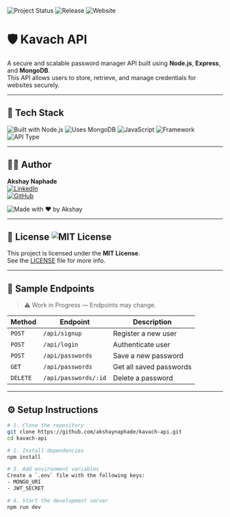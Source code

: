 ![Project Status](https://img.shields.io/badge/status-in%20development-yellow)
![Release](https://img.shields.io/github/v/release/akshaynaphade/kavach-api?include_prereleases)
![Website](https://img.shields.io/website?url=https%3A%2F%2Fkavachkey.tech)

# 🛡️ Kavach API

A secure and scalable password manager API built using **Node.js**, **Express**, and **MongoDB**.  
This API allows users to store, retrieve, and manage credentials for websites securely.

---

## 🔧 Tech Stack

![Built with Node.js](https://img.shields.io/badge/Built%20with-Node.js-green?logo=node.js)
![Uses MongoDB](https://img.shields.io/badge/Database-MongoDB-brightgreen?logo=mongodb)
![JavaScript](https://img.shields.io/badge/Language-JavaScript-yellow?logo=javascript)
![Framework](https://img.shields.io/badge/Framework-Express.js-lightgrey?logo=express)
![API Type](https://img.shields.io/badge/API-REST%20API-blue)

---

## 👨‍💻 Author

**Akshay Naphade**  
[![LinkedIn](https://img.shields.io/badge/LinkedIn-akshaynaphade-blue?logo=linkedin)](https://www.linkedin.com/in/akshay-naphade-a29a791b6/)  
[![GitHub](https://img.shields.io/badge/GitHub-akshaynaphade-black?logo=github)](https://github.com/akshaynaphade)

![Made with ❤️ by Akshay](https://img.shields.io/badge/Made%20with-%E2%9D%A4%EF%B8%8F%20by%20Akshay-red)

---

## 📝 License ![MIT License](https://img.shields.io/badge/License-MIT-blue)

This project is licensed under the **MIT License**.  
See the [LICENSE](LICENSE) file for more info.

---

## 📁 Sample Endpoints

> ⚠️ Work in Progress — Endpoints may change.

| Method | Endpoint          | Description             |
|--------|-------------------|-------------------------|
| `POST` | `/api/signup`     | Register a new user     |
| `POST` | `/api/login`      | Authenticate user       |
| `POST` | `/api/passwords`  | Save a new password     |
| `GET`  | `/api/passwords`  | Get all saved passwords |
| `DELETE` | `/api/passwords/:id` | Delete a password      |

---

## ⚙️ Setup Instructions

```bash
# 1. Clone the repository
git clone https://github.com/akshaynaphade/kavach-api.git
cd kavach-api

# 2. Install dependencies
npm install

# 3. Add environment variables
Create a `.env` file with the following keys:
- MONGO_URI
- JWT_SECRET

# 4. Start the development server
npm run dev
